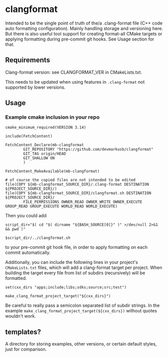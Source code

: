 # clangformat

Intended to be the single point of truth of the/a .clang-format file (C++ code auto formatting configuration).
Mainly handling storage and versioning here. But there is also useful
tool support for creating format-all CMake targets or applying formatting
during pre-commit git hooks. See Usage section for that.

## Requirements

Clang-format version: see CLANGFORMAT_VER in CMakeLists.txt.

This needs to be updated when using features in `.clang-format`
not supported by lower versions.

## Usage

### Example cmake inclusion in your repo

```
cmake_minimum_required(VERSION 3.14)

include(FetchContent)

FetchContent_Declare(mb-clangformat
        GIT_REPOSITORY "https://github.com/devmarkusb/clangformat"
        GIT_TAG origin/HEAD
        GIT_SHALLOW ON
        )

FetchContent_MakeAvailable(mb-clangformat)

# of course the copied files are not intended to be edited
file(COPY ${mb-clangformat_SOURCE_DIR}/.clang-format DESTINATION ${PROJECT_SOURCE_DIR}/)
file(COPY ${mb-clangformat_SOURCE_DIR}/clangformat.sh DESTINATION ${PROJECT_SOURCE_DIR}/
        FILE_PERMISSIONS OWNER_READ OWNER_WRITE OWNER_EXECUTE GROUP_READ GROUP_EXECUTE WORLD_READ WORLD_EXECUTE)
```

Then you could add
```
script_dir="$( cd "$( dirname "${BASH_SOURCE[0]}" )" >/dev/null 2>&1 && pwd )"

$script_dir/../clangformat.sh
```
to your pre-commit git hook file, in order to apply formatting on each commit
automatically.

Additionally, you can include the following lines in your project's
`CMakeLists.txt` files, which will add a clang-format target per project.
When building the target every file from list of subdirs (recursively) will
be formatted.
```
set(cxx_dirs "apps;include;libs;sdks;source;src;test")

make_clang_format_project_target("${cxx_dirs}")
```
Be careful to really pass a semicolon separated list of subdir strings.
In the example `make_clang_format_project_target(${cxx_dirs})` without
quotes wouldn't work.

## templates?

A directory for storing examples, other versions, or certain default styles,
just for comparison.
